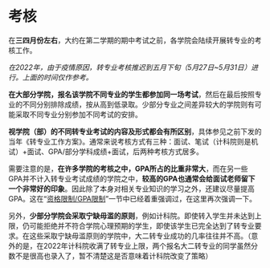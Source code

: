 # 考核

在**三四月份左右**，大约在第二学期的期中考试之前，各学院会陆续开展转专业的考核工作。

*在2022年，由于疫情原因，转专业考核推迟到五月下旬（5月27日~5月31日）进行。上面的时间仅作参考。*

**在大部分学院，报名该学院不同专业的学生都参加同一场考试**，然后在最后按照专业的不同分别排除成绩，按从高到低录取。少部分专业之间差异较大的学院则有可能采取不同专业分别参加不同考试的安排。

**视学院（部）的不同转专业考试的内容及形式都会有所区别**，具体参见之前下发的当年《转专业工作方案》。通常来说考核方式有三种：面试、笔试（计科院则是机试）+面试、GPA/部分学科成绩+面试，后两种考核方式居多。

需要注意的是，**在许多学院的考核之中，GPA所占的比重非常大**，而在另一些GPA并不计入转专业考试成绩的学院之中，**较高的GPA也通常会给面试老师留下一个非常好的印象**。因此除了本身对相关专业知识的学习之外，还建议尽量提高GPA。这在“[资格限制/GPA限制](../资格限制/GPA限制.md)”一节中已经着重强调过，在这里再次强调一下。

另外，**少部分学院会采取宁缺毋滥的原则**，例如计科院。即使转入学生并未达到上限，仍可能拒绝并不符合学院心理预期的学生，即使该学生已完全达到了转专业要求。在这些采取宁缺毋滥原则的学院中，大二转专业成功的几率往往并不高。（意外的是，在2022年计科院收满了转专业上限，两个报名大二转专业的同学虽然分数不是很高也录入了，暂不清楚这是否意味着计科院改变了策略）

